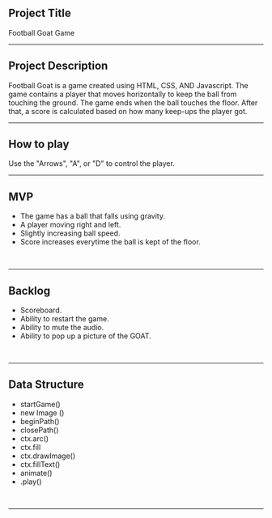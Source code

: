 ## Project Title
Football Goat Game
<br>
<hr>

## Project Description
Football Goat is a game created using HTML, CSS, AND Javascript. The game contains a player that moves horizontally to keep the ball from touching the ground. The game ends when the ball touches the floor. After that, a score is calculated based on how many keep-ups the player got.
<br>
<hr>

## How to play
Use the "Arrows", "A", or "D" to control the player. 
<br>
<hr>

## MVP
- The game has a ball that falls using gravity.
- A player moving right and left.
- Slightly increasing ball speed.
- Score increases everytime the ball is kept of the floor.
<br>
<hr>

## Backlog
- Scoreboard.
- Ability to restart the game.
- Ability to mute the audio.
- Ability to pop up a picture of the GOAT.
<br>
<hr>


## Data Structure
- startGame()
- new Image ()
- beginPath()
- closePath()
- ctx.arc()
- ctx.fill
- ctx.drawImage()
- ctx.fillText()
- animate()
- .play()
<br>
<hr>
